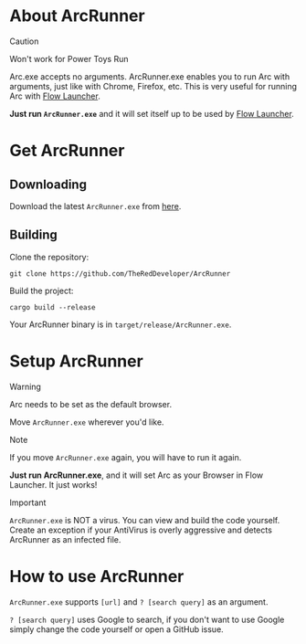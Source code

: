 # About ArcRunner

> [!CAUTION]
> Won't work for Power Toys Run

Arc.exe accepts no arguments. ArcRunner.exe enables you to run Arc with arguments, just like with Chrome, Firefox, etc. This is very useful for running Arc with [Flow Launcher](https://github.com/Flow-Launcher/Flow.Launcher).

**Just run `ArcRunner.exe`** and it will set itself up to be used by [Flow Launcher](https://github.com/Flow-Launcher/Flow.Launcher).

# Get ArcRunner

## Downloading
Download the latest `ArcRunner.exe` from [here](https://github.com/TheRedDeveloper/ArcRunner/releases/latest).

## Building
Clone the repository:
```batch
git clone https://github.com/TheRedDeveloper/ArcRunner
```

Build the project:
```batch
cargo build --release
```

Your ArcRunner binary is in `target/release/ArcRunner.exe`.

# Setup ArcRunner
> [!WARNING]  
> Arc needs to be set as the default browser.

Move `ArcRunner.exe` wherever you'd like.
> [!NOTE]  
> If you move `ArcRunner.exe` again, you will have to run it again.

**Just run ArcRunner.exe**, and it will set Arc as your Browser in Flow Launcher.
It just works!

> [!IMPORTANT]  
> `ArcRunner.exe` is NOT a virus. You can view and build the code yourself.
> Create an exception if your AntiVirus is overly aggressive and detects ArcRunner as an infected file.

# How to use ArcRunner
`ArcRunner.exe` supports `[url]` and `? [search query]` as an argument.

`? [search query]` uses Google to search, if you don't want to use Google simply change the code yourself or open a GitHub issue.
